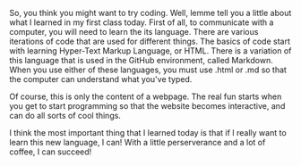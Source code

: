 So, you think you might want to try coding. Well, lemme tell you a little about what I learned in my first class today. 
First of all, to communicate with a computer, you will need to learn the its language. There are various iterations of code that are used for different things.
The basics of code start with learning Hyper-Text Markup Language, or HTML. There is a variation of this language that is used in the GitHub environment, called Markdown.
When you use either of these languages, you must use .html or .md so that the computer can understand what you've typed.

Of course, this is only the content of a webpage. The real fun starts when you get to start programming so that the website becomes interactive, and can do all sorts of cool things.

I think the most important thing that I learned today is that if I really want to learn this new language, I can! With a little perserverance and a lot of coffee, I can succeed!
